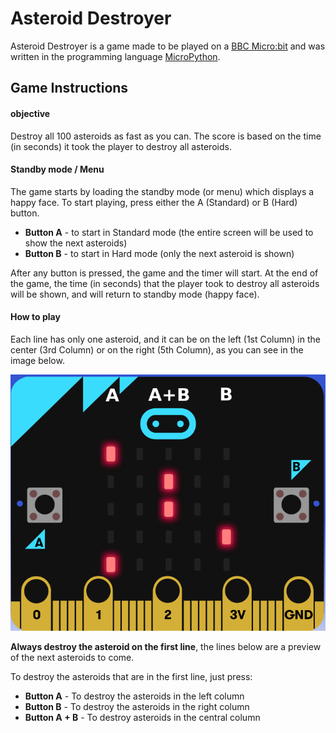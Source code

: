 # Asteroid Destroyer

Asteroid Destroyer is a game made to be played on a [BBC Micro:bit](https://microbit.org/) and was written in the programming language [MicroPython](https://micropython.org/).

## Game Instructions

#### objective

Destroy all 100 asteroids as fast as you can. The score is based on the time (in seconds) it took the player to destroy all asteroids.

#### Standby mode / Menu

The game starts by loading the standby mode (or menu) which displays a happy face. To start playing, press either the A (Standard) or B (Hard) button.
   - **Button A** - to start in Standard mode (the entire screen will be used to show the next asteroids)
   - **Button B** - to start in Hard mode (only the next asteroid is shown)

After any button is pressed, the game and the timer will start. At the end of the game, the time (in seconds) that the player took to destroy all asteroids will be shown, and will return to standby mode (happy face).

#### How to play

Each line has only one asteroid, and it can be on the left (1st Column) in the center (3rd Column) or on the right (5th Column), as you can see in the image below.

![MicroBit](../../imagens/MicroBit.png)

**Always destroy the asteroid on the first line**, the lines below are a preview of the next asteroids to come.

To destroy the asteroids that are in the first line, just press:
 - **Button A** - To destroy the asteroids in the left column
 - **Button B** - To destroy the asteroids in the right column
 - **Button A + B** - To destroy asteroids in the central column